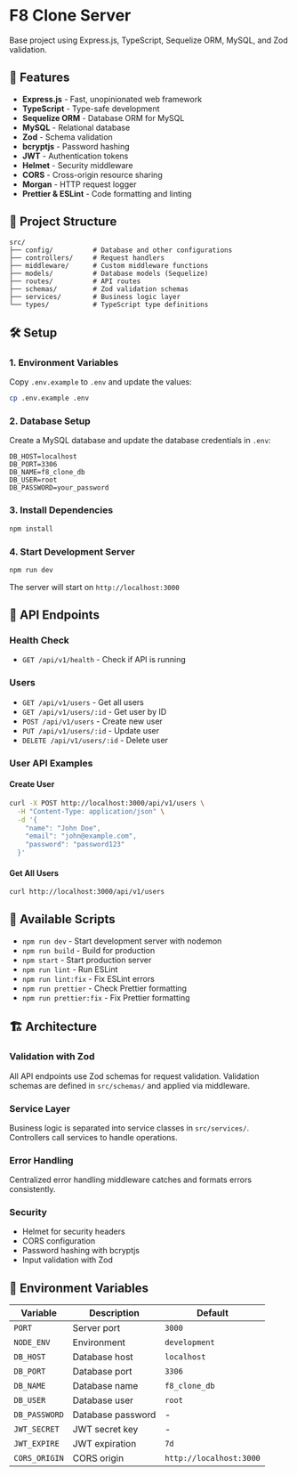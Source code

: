 # F8 Clone Server

Base project using Express.js, TypeScript, Sequelize ORM, MySQL, and Zod validation.

## 🚀 Features

- **Express.js** - Fast, unopinionated web framework
- **TypeScript** - Type-safe development
- **Sequelize ORM** - Database ORM for MySQL
- **MySQL** - Relational database
- **Zod** - Schema validation
- **bcryptjs** - Password hashing
- **JWT** - Authentication tokens
- **Helmet** - Security middleware
- **CORS** - Cross-origin resource sharing
- **Morgan** - HTTP request logger
- **Prettier & ESLint** - Code formatting and linting

## 📁 Project Structure

```
src/
├── config/          # Database and other configurations
├── controllers/     # Request handlers
├── middleware/      # Custom middleware functions
├── models/          # Database models (Sequelize)
├── routes/          # API routes
├── schemas/         # Zod validation schemas
├── services/        # Business logic layer
└── types/           # TypeScript type definitions
```

## 🛠️ Setup

### 1. Environment Variables

Copy `.env.example` to `.env` and update the values:

```bash
cp .env.example .env
```

### 2. Database Setup

Create a MySQL database and update the database credentials in `.env`:

```env
DB_HOST=localhost
DB_PORT=3306
DB_NAME=f8_clone_db
DB_USER=root
DB_PASSWORD=your_password
```

### 3. Install Dependencies

```bash
npm install
```

### 4. Start Development Server

```bash
npm run dev
```

The server will start on `http://localhost:3000`

## 📝 API Endpoints

### Health Check

- `GET /api/v1/health` - Check if API is running

### Users

- `GET /api/v1/users` - Get all users
- `GET /api/v1/users/:id` - Get user by ID
- `POST /api/v1/users` - Create new user
- `PUT /api/v1/users/:id` - Update user
- `DELETE /api/v1/users/:id` - Delete user

### User API Examples

#### Create User

```bash
curl -X POST http://localhost:3000/api/v1/users \
  -H "Content-Type: application/json" \
  -d '{
    "name": "John Doe",
    "email": "john@example.com",
    "password": "password123"
  }'
```

#### Get All Users

```bash
curl http://localhost:3000/api/v1/users
```

## 🔧 Available Scripts

- `npm run dev` - Start development server with nodemon
- `npm run build` - Build for production
- `npm start` - Start production server
- `npm run lint` - Run ESLint
- `npm run lint:fix` - Fix ESLint errors
- `npm run prettier` - Check Prettier formatting
- `npm run prettier:fix` - Fix Prettier formatting

## 🏗️ Architecture

### Validation with Zod

All API endpoints use Zod schemas for request validation. Validation schemas are defined in `src/schemas/` and applied via middleware.

### Service Layer

Business logic is separated into service classes in `src/services/`. Controllers call services to handle operations.

### Error Handling

Centralized error handling middleware catches and formats errors consistently.

### Security

- Helmet for security headers
- CORS configuration
- Password hashing with bcryptjs
- Input validation with Zod

## 📄 Environment Variables

| Variable      | Description       | Default                 |
| ------------- | ----------------- | ----------------------- |
| `PORT`        | Server port       | `3000`                  |
| `NODE_ENV`    | Environment       | `development`           |
| `DB_HOST`     | Database host     | `localhost`             |
| `DB_PORT`     | Database port     | `3306`                  |
| `DB_NAME`     | Database name     | `f8_clone_db`           |
| `DB_USER`     | Database user     | `root`                  |
| `DB_PASSWORD` | Database password | -                       |
| `JWT_SECRET`  | JWT secret key    | -                       |
| `JWT_EXPIRE`  | JWT expiration    | `7d`                    |
| `CORS_ORIGIN` | CORS origin       | `http://localhost:3000` |
